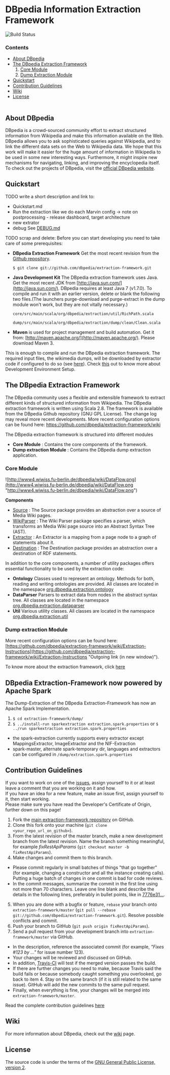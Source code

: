# DBpedia Information Extraction Framework
![Build Status](https://github.com/dbpedia/extraction-framework/workflows/Java%20CI%20with%20Maven/badge.svg)

### Contents
* [About DBpedia](#about-dbpedia)  
* [The DBpedia Extraction Framework](#the-dbpedia-extraction-framework) <br>
     1. [Core Module](#core-module)
     2. [Dump Extraction Module](#dump-extraction-module)
* [Quickstart](#quickstart)
* [Contribution Guidelines](#contribution-guidelines)
* [Wiki](#wiki)
* [License](#license)<br><br>


## About DBpedia
DBpedia is a crowd-sourced community effort to extract structured information from Wikipedia and make this information available on the Web. DBpedia allows you to ask sophisticated queries against Wikipedia, and to link the different data sets on the Web to Wikipedia data. We hope that this work will make it easier for the huge amount of information in Wikipedia to be used in some new interesting ways. Furthermore, it might inspire new mechanisms for navigating, linking, and improving the encyclopedia itself. <br>
To check out the projects of DBpedia, visit the [official DBpedia website](http://dbpedia.org).



## Quickstart 

TODO write a short description and link to:

* Quickstart.md
* Run the extraction like we do each Marvin config -> note on postprocessing - release dashboard, target architecture
* new extrator
* debug See [DEBUG.md](DEBUG.md)



TODO scrap and delete:
Before you can start developing you need to take care of some prerequisites:

* **DBpedia Extraction Framework** Get the most recent revision from the [Github repository](https://github.com/dbpedia/extraction-framework).

     `$ git clone git://github.com/dbpedia/extraction-framework.git`
* **Java Development Kit** The DBpedia extraction framework uses Java. Get the most recent JDK from [http://java.sun.com/](http://java.sun.com/). DBpedia requires at least Java 7 (v1.7.0). To compile and run it with an earlier version, delete or blank the following two files.(The launchers purge-download and purge-extract in the dump module won't work, but they are not vitally necessary.)  

    `core/src/main/scala/org/dbpedia/extraction/util/RichPath.scala`

    `dump/src/main/scala/org/dbpedia/extraction/dump/clean/Clean.scala`

* **Maven** is used for project management and build automation. Get it from: [http://maven.apache.org/](http://maven.apache.org/). Please download Maven 3.

This is enough to compile and run the DBpedia extraction framework. The required input files, the wikimedia dumps, will be downloaded by extractor code if configured to do so (see [here](https://github.com/dbpedia/extraction-framework/wiki/Extraction-Instructions)). Check [this](https://github.com/dbpedia/extraction-framework/wiki/Development-Environment-Setup) out to know more about Development Environment Setup. 


## The DBpedia Extraction Framework

The DBpedia community uses a flexible and extensible framework to extract different kinds of structured information from Wikipedia. The DBpedia extraction framework is written using Scala 2.8. The framework is available from the DBpedia Github repository (GNU GPL License). The change log may reveal more recent developments. More recent configuration options can be found here: https://github.com/dbpedia/extraction-framework/wiki

The DBpedia extraction framework is structured into different modules

* **Core Module** : Contains the core components of the framework.
* **Dump extraction Module** : Contains the DBpedia dump extraction application.

### Core Module


![http://www4.wiwiss.fu-berlin.de/dbpedia/wiki/DataFlow.png](http://www4.wiwiss.fu-berlin.de/dbpedia/wiki/DataFlow.png "http://www4.wiwiss.fu-berlin.de/dbpedia/wiki/DataFlow.png")

<a name="p27582-10"></a>

**Components**

* [Source](http://wiki.dbpedia.org/DeveloperDocumentation/Source?v=bms "Developer Documentation / Source") : The Source package provides an abstraction over a source of Media Wiki pages.
* [WikiParser](http://wiki.dbpedia.org/DeveloperDocumentation/WikiParser?v=hdy "Developer Documentation / Wiki Parser") : The Wiki Parser package specifies a parser, which transforms an Media Wiki page source into an Abstract Syntax Tree (AST).
* [Extractor](http://wiki.dbpedia.org/DeveloperDocumentation/Extractor?v=vqu "Developer Documentation / Extractor") : An Extractor is a mapping from a page node to a graph of statements about it.
* [Destination](http://wiki.dbpedia.org/DeveloperDocumentation/Destination?v=l9g "Developer Documentation / Destination") : The Destination package provides an abstraction over a destination of RDF statements.

<a name="p27582-11"></a>

In addition to the core components, a number of utility packages offers essential functionality to be used by the extraction code:

* **Ontology** Classes used to represent an ontology. Methods for both, reading and writing ontologies are provided. All classes are located in the namespace [org.dbpedia.extraction.ontology](tree/master/core/src/main/scala/org/dbpedia/extraction/ontology)
* **DataParser** Parsers to extract data from nodes in the abstract syntax tree. All classes are located in the namespace [org.dbpedia.extraction.dataparser](tree/master/core/src/main/scala/org/dbpedia/extraction/dataparser)
* **Util** Various utility classes. All classes are located in the namespace [org.dbpedia.extraction.util](tree/master/core/src/main/scala/org/dbpedia/extraction/util)

### Dump extraction Module
More recent configuration options can be found here: [https://github.com/dbpedia/extraction-framework/wiki/Extraction-Instructions](https://github.com/dbpedia/extraction-framework/wiki/Extraction-Instructions "Outgoing link (in new window)").

To know more about the extraction framework, click [here](https://github.com/dbpedia/extraction-framework/wiki/Documentation#h25-3)


## DBpedia Extraction-Framework now powered by Apache Spark
The Dump-Extraction of the DBpedia Extraction-Framework has now an Apache Spark Implementation.
1. `$ cd extraction-framework/dump/`
2. `$ ../install-run sparkextraction extraction.spark.properties` or `$ ../run sparkextraction extraction.spark.properties`
  
  * the spark-extraction currently supports every extractor except MappingsExtractor, ImageExtractor and the NIF-Extraction
  * spark-master, alternate spark-temporary dir, languages and extractors can be configured in `/dump/extraction.spark.properties`
## Contribution Guidelines

If you want to work on one of the [issues](https://github.com/dbpedia/extraction-framework/issues), assign yourself to it or at least leave a comment that you are working on it and how.  
If you have an idea for a new feature, make an issue first, assign yourself to it, then start working.  
Please make sure you have read the Developer's Certificate of Origin, further down on this page!

1. Fork the [main extraction-framework repository](https://github.com/dbpedia/extraction-framework) on GitHub.
2. Clone this fork onto your machine (`git clone <your_repo_url_on_github>`).
3. From the latest revision of the master branch, make a new development branch from the latest revision. Name the branch something meaningful, for example _fixRestApiParams_ (`git checkout master -b fixRestApiParams`).
4. Make changes and commit them to this branch.
  * Please commit regularly in small batches of things "that go together" (for example, changing a constructor and all the instance creating calls). Putting a huge batch of changes in one commit is bad for code reviews.
  * In the commit messages, summarize the commit in the first line using not more than 70 characters. Leave one line blank and describe the details in the following lines, preferably in bullet points, like in [7776e31...](https://github.com/dbpedia-spotlight/dbpedia-spotlight/commit/7776e314d4363c4254e921998b0165a43782589c).
5. When you are done with a bugfix or feature, `rebase` your branch onto `extraction-framework/master` (`git pull --rebase git://github.com/dbpedia/extraction-framework.git`). Resolve possible conflicts and commit.
6. Push your branch to GitHub (`git push origin fixRestApiParams`).
7. Send a pull request from your development branch into `extraction-framework/master` via GitHub.
  * In the description, reference the associated commit (for example, _"Fixes #123 by ..."_ for issue number 123).
  * Your changes will be reviewed and discussed on GitHub.
  * In addition, [Travis-CI](http://about.travis-ci.org/) will test if the merged version passes the build.
  * If there are further changes you need to make, because Travis said the build fails or because somebody caught something you overlooked, go back to item 4. Stay on the same branch (if it is still related to the same issue). GitHub will add the new commits to the same pull request.
  * Finally, when everything is fine, your changes will be merged into `extraction-framework/master`.
  
Read the complete contribution guidelines [here](https://github.com/dbpedia/extraction-framework/wiki/Contributing) 

## Wiki 
For more information about DBpedia, check out the [wiki](https://github.com/dbpedia/extraction-framework/wiki) page.   

## License
The source code is under the terms of the [GNU General Public License, version 2](http://www.gnu.org/licenses/gpl-2.0.html).


